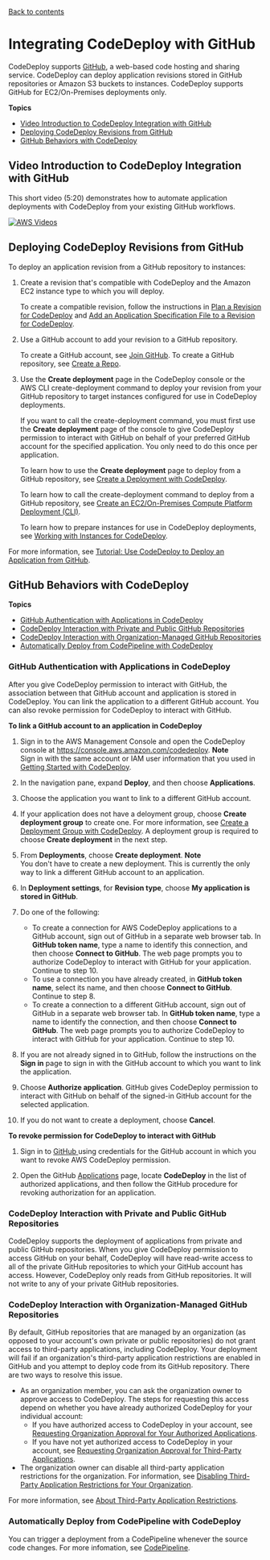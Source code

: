 [Back to contents](index.md)

# Integrating CodeDeploy with GitHub<a name="integrations-partners-github"></a>

CodeDeploy supports [GitHub](https://github.com/about), a web\-based code hosting and sharing service\. CodeDeploy can deploy application revisions stored in GitHub repositories or Amazon S3 buckets to instances\. CodeDeploy supports GitHub for EC2/On\-Premises deployments only\.

**Topics**
+ [Video Introduction to CodeDeploy Integration with GitHub](#video-introduction)
+ [Deploying CodeDeploy Revisions from GitHub](#github-deployment-steps)
+ [GitHub Behaviors with CodeDeploy](#github-behaviors)

## Video Introduction to CodeDeploy Integration with GitHub<a name="video-introduction"></a>

This short video \(5:20\) demonstrates how to automate application deployments with CodeDeploy from your existing GitHub workflows\.

[![AWS Videos](http://img.youtube.com/vi/N3saR9D7hq8/0.jpg)](http://www.youtube.com/watch?v=N3saR9D7hq8)

## Deploying CodeDeploy Revisions from GitHub<a name="github-deployment-steps"></a>

To deploy an application revision from a GitHub repository to instances:

1. Create a revision that's compatible with CodeDeploy and the Amazon EC2 instance type to which you will deploy\.

   To create a compatible revision, follow the instructions in [Plan a Revision for CodeDeploy](application-revisions-plan.md) and [Add an Application Specification File to a Revision for CodeDeploy](application-revisions-appspec-file.md)\. 

1. Use a GitHub account to add your revision to a GitHub repository\.

   To create a GitHub account, see [Join GitHub](https://github.com/join)\. To create a GitHub repository, see [Create a Repo](https://help.github.com/articles/create-a-repo/)\.

1. Use the **Create deployment** page in the CodeDeploy console or the AWS CLI create\-deployment command to deploy your revision from your GitHub repository to target instances configured for use in CodeDeploy deployments\.

   If you want to call the create\-deployment command, you must first use the **Create deployment** page of the console to give CodeDeploy permission to interact with GitHub on behalf of your preferred GitHub account for the specified application\. You only need to do this once per application\.

   To learn how to use the **Create deployment** page to deploy from a GitHub repository, see [Create a Deployment with CodeDeploy](deployments-create.md)\.

   To learn how to call the create\-deployment command to deploy from a GitHub repository, see [Create an EC2/On\-Premises Compute Platform Deployment \(CLI\)](deployments-create-cli.md)\.

   To learn how to prepare instances for use in CodeDeploy deployments, see [Working with Instances for CodeDeploy](instances.md)\.

For more information, see [Tutorial: Use CodeDeploy to Deploy an Application from GitHub](tutorials-github.md)\.

## GitHub Behaviors with CodeDeploy<a name="github-behaviors"></a>

**Topics**
+ [GitHub Authentication with Applications in CodeDeploy](#behaviors-authentication)
+ [CodeDeploy Interaction with Private and Public GitHub Repositories](#behaviors-interactions-private-and-public)
+ [CodeDeploy Interaction with Organization\-Managed GitHub Repositories](#behaviors-interactions-organization-managed)
+ [Automatically Deploy from CodePipeline with CodeDeploy](#behaviors-deploy-automatically)

### GitHub Authentication with Applications in CodeDeploy<a name="behaviors-authentication"></a>

After you give CodeDeploy permission to interact with GitHub, the association between that GitHub account and application is stored in CodeDeploy\. You can link the application to a different GitHub account\. You can also revoke permission for CodeDeploy to interact with GitHub\.

**To link a GitHub account to an application in CodeDeploy**

1. Sign in to the AWS Management Console and open the CodeDeploy console at [https://console\.aws\.amazon\.com/codedeploy](https://console.aws.amazon.com/codedeploy)\.
**Note**  
Sign in with the same account or IAM user information that you used in [Getting Started with CodeDeploy](getting-started-codedeploy.md)\.

1. In the navigation pane, expand **Deploy**, and then choose **Applications**\.

1. Choose the application you want to link to a different GitHub account\.

1. If your application does not have a deloyment group, choose **Create deployment group** to create one\. For more information, see [Create a Deployment Group with CodeDeploy](deployment-groups-create.md)\. A deployment group is required to choose **Create deployment** in the next step\.

1.  From **Deployments**, choose **Create deployment**\. 
**Note**  
You don't have to create a new deployment\. This is currently the only way to link a different GitHub account to an application\.

1.  In **Deployment settings**, for **Revision type**, choose **My application is stored in GitHub**\. 

1. Do one of the following:
   + To create a connection for AWS CodeDeploy applications to a GitHub account, sign out of GitHub in a separate web browser tab\. In **GitHub token name**, type a name to identify this connection, and then choose **Connect to GitHub**\. The web page prompts you to authorize CodeDeploy to interact with GitHub for your application\. Continue to step 10\.
   + To use a connection you have already created, in **GitHub token name**, select its name, and then choose **Connect to GitHub**\. Continue to step 8\.
   + To create a connection to a different GitHub account, sign out of GitHub in a separate web browser tab\. In **GitHub token name**, type a name to identify the connection, and then choose **Connect to GitHub**\. The web page prompts you to authorize CodeDeploy to interact with GitHub for your application\. Continue to step 10\.

1. If you are not already signed in to GitHub, follow the instructions on the **Sign in** page to sign in with the GitHub account to which you want to link the application\.

1. Choose **Authorize application**\. GitHub gives CodeDeploy permission to interact with GitHub on behalf of the signed\-in GitHub account for the selected application\. 

1. If you do not want to create a deployment, choose **Cancel**\.

**To revoke permission for CodeDeploy to interact with GitHub**

1. Sign in to [GitHub ](https://github.com/dashboard) using credentials for the GitHub account in which you want to revoke AWS CodeDeploy permission\.

1. Open the GitHub [Applications](https://github.com/settings/applications) page, locate **CodeDeploy** in the list of authorized applications, and then follow the GitHub procedure for revoking authorization for an application\.

### CodeDeploy Interaction with Private and Public GitHub Repositories<a name="behaviors-interactions-private-and-public"></a>

CodeDeploy supports the deployment of applications from private and public GitHub repositories\. When you give CodeDeploy permission to access GitHub on your behalf, CodeDeploy will have read\-write access to all of the private GitHub repositories to which your GitHub account has access\. However, CodeDeploy only reads from GitHub repositories\. It will not write to any of your private GitHub repositories\.

### CodeDeploy Interaction with Organization\-Managed GitHub Repositories<a name="behaviors-interactions-organization-managed"></a>

By default, GitHub repositories that are managed by an organization \(as opposed to your account's own private or public repositories\) do not grant access to third\-party applications, including CodeDeploy\. Your deployment will fail if an organization's third\-party application restrictions are enabled in GitHub and you attempt to deploy code from its GitHub repository\. There are two ways to resolve this issue\. 
+ As an organization member, you can ask the organization owner to approve access to CodeDeploy\. The steps for requesting this access depend on whether you have already authorized CodeDeploy for your individual account:
  + If you have authorized access to CodeDeploy in your account, see [Requesting Organization Approval for Your Authorized Applications](https://help.github.com/articles/requesting-organization-approval-for-your-authorized-applications/)\.
  + If you have not yet authorized access to CodeDeploy in your account, see [Requesting Organization Approval for Third\-Party Applications](https://help.github.com/articles/requesting-organization-approval-for-third-party-applications/)\.
+ The organization owner can disable all third\-party application restrictions for the organization\. For information, see [Disabling Third\-Party Application Restrictions for Your Organization](https://help.github.com/articles/disabling-third-party-application-restrictions-for-your-organization/)\.

For more information, see [About Third\-Party Application Restrictions](https://help.github.com/articles/about-third-party-application-restrictions/)\.

### Automatically Deploy from CodePipeline with CodeDeploy<a name="behaviors-deploy-automatically"></a>

You can trigger a deployment from a CodePipeline whenever the source code changes\. For more infomation, see [CodePipeline](https://aws.amazon.com//codepipeline/)\.
